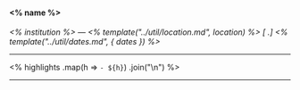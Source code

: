 #### <% name %>
*<% institution %> — <% template("../util/location.md", location) %> [ .] <% template("../util/dates.md", { dates }) %>*

---

<% 
    highlights
        .map(h => `- ${h}`)
        .join("\n")
%>

---
